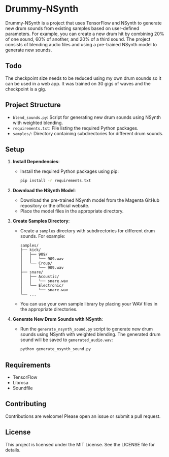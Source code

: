 # Drummy-NSynth

Drummy-NSynth is a project that uses TensorFlow and NSynth to generate new drum sounds from existing samples based on user-defined parameters. For example, you can create a new drum hit by combining 20% of one sound, 60% of another, and 20% of a third sound. The project consists of blending audio files and using a pre-trained NSynth model to generate new sounds.

## Todo

The checkpoint size needs to be reduced using my own drum sounds so it can be used in a web app.  It was trained on 30 gigs of waves and the checkpoint is a gig.


## Project Structure

- `blend_sounds.py`: Script for generating new drum sounds using NSynth with weighted blending.
- `requirements.txt`: File listing the required Python packages.
- `samples/`: Directory containing subdirectories for different drum sounds.

## Setup

1. **Install Dependencies**:
   - Install the required Python packages using pip:
     ```sh
     pip install -r requirements.txt
     ```

2. **Download the NSynth Model**:
   - Download the pre-trained NSynth model from the Magenta GitHub repository or the official website.
   - Place the model files in the appropriate directory.

3. **Create Samples Directory**:
   - Create a `samples` directory with subdirectories for different drum sounds. For example:
     ```
     samples/
     ├── kick/
     │   ├── 909/
     │   │   └── 909.wav
     │   └── Croup/
     │       └── 909.wav
     ├── snare/
     │   ├── Acoustic/
     │   │   └── snare.wav
     │   └── Electronic/
     │       └── snare.wav
     └── ...
     ```
   - You can use your own sample library by placing your WAV files in the appropriate directories.

4. **Generate New Drum Sounds with NSynth**:
   - Run the `generate_nsynth_sound.py` script to generate new drum sounds using NSynth with weighted blending. The generated drum sound will be saved to `generated_audio.wav`:
     ```sh
     python generate_nsynth_sound.py
     ```

## Requirements

- TensorFlow
- Librosa
- Soundfile

## Contributing

Contributions are welcome! Please open an issue or submit a pull request.

## License

This project is licensed under the MIT License. See the LICENSE file for details.